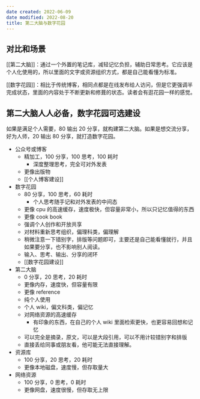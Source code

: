 ```yaml
---
date created: 2022-06-09
date modified: 2022-08-20
title: 第二大脑与数字花园
---
```


## 对比和场景

[[第二大脑]]：通过一个外置的笔记库，减轻记忆负担，辅助日常思考。它应该是个人化使用的，所以里面的文字或资源组织方式，都是自己能看懂为标准。

[[数字花园]]：相比于传统博客，相同点都是在线发布给人访问，但是它更强调半完成状态，里面的内容处于不断更新和修葺的状态。读者会有逛花园一样的感觉。

## 第二大脑人人必备，数字花园可选建设

如果是满足个人需要，80 输出 20 分享，就构建第二大脑。如果是想交流分享，好为人师，20 输出 80 分享，就打造数字花园。

- 公众号或博客
	- 精加工，100 分享，100 思考，100 耗时
		- 深度整理思考，完全可对外发表
	- 更像出版物
	- [[个人博客建设]]
- 数字花园
	- 80 分享，100 思考，60 耗时
		- 个人思考随手记和对外发表的中间态
	- 更像 cpu 的高速缓存，速度极快，但容量非常小，所以只记忆值得的东西
	- 更像 cook book
	- 强调个人创作和开放共享
	- 对材料重新思考组织，偏理科类，偏理解
	- 稍微注意一下错别字，排版等问题即可，主要还是自己能看懂就行，并且如果要分享，也不影响别人阅读。
	- 输入、思考、输出、分享的闭环
	- [[数字花园建设]]
- 第二大脑
	- 0 分享，20 思考，20 耗时
	- 更像内存，速度快，但容量有限
	- 更像 reference
	- 纯个人使用
	- 个人 wiki，偏文科类，偏记忆
	- 对网络资源的高速缓存
		- 有印象的东西，在自己的个人 wiki 里面检索更快，也更容易回想和记忆
	- 可以完全是摘录，原文，可以是大段引用，可以不用计较错别字和排版
	- 直接丢给同事或朋友看，他可能无法直接理解。
- 资源库
	- 100 分享，20 思考，20 耗时
	- 更像本地磁盘，速度慢，但存取量大
- 网络资源
	- 100 分享，0 思考，0 耗时
	- 更像网盘，速度很慢，但存取无上限
